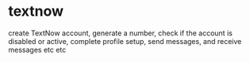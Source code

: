 # textnow
create TextNow account, generate a number, check if the account is disabled or active, complete profile setup, send messages, and receive messages etc etc 
